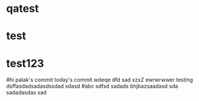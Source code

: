 # qatest
# test
# test123
#hi
palak's commit
today's commit
wdeqe
dfd
sad
xzxZ
ewrwrwwer
testing
dsffasdadsadasdssdad
xdasd
#abc
sdfsd
sadads
bhjbazsaadasd
sda
sadadasdas
sad
